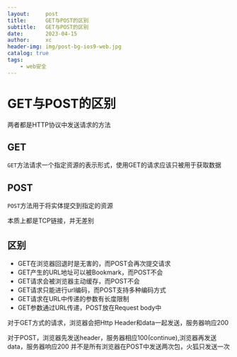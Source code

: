 ```yaml
---
layout:     post
title:      GET与POST的区别
subtitle:   GET与POST的区别
date:       2023-04-15
author:     xc
header-img: img/post-bg-ios9-web.jpg
catalog: true
tags:
    - web安全
---
```


# GET与POST的区别
两者都是HTTP协议中发送请求的方法

## GET
`GET`方法请求一个指定资源的表示形式，使用GET的请求应该只被用于获取数据

## POST
`POST`方法用于将实体提交到指定的资源

本质上都是TCP链接，并无差别

## 区别
 - GET在浏览器回退时是无害的，而POST会再次提交请求
 - GET产生的URL地址可以被Bookmark，而POST不会
 - GET请求会被浏览器主动缓存，而POST不会
 - GET请求只能进行url编码，而POST支持多种编码方式
 - GET请求在URL中传递的参数有长度限制
 - GET参数通过URL传递，POST放在Request body中
 
对于GET方式的请求，浏览器会把Http Header和data一起发送，服务器响应200

对于POST，浏览器先发送header，服务器相应100(continue),浏览器再发送data，服务器响应200
并不是所有浏览器在POST中发送两次包，火狐只发送一次